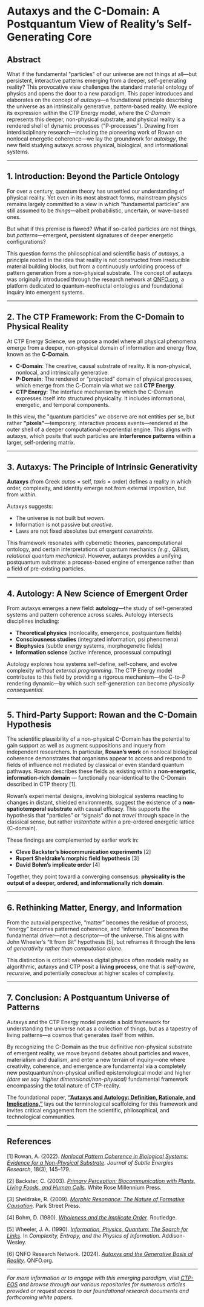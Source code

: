 # Autaxys and the C-Domain: A Postquantum View of Reality’s Self-Generating Core

## Abstract

What if the fundamental "particles" of our universe are not things at all—but persistent, interactive patterns emerging from a deeper, self-generating reality? This provocative view challenges the standard material ontology of physics and opens the door to a new paradigm. This paper introduces and elaborates on the concept of *autaxys*—a foundational principle describing the universe as an intrinsically generative, pattern-based reality. We explore its expression within the CTP Energy model, where the *C-Domain* represents this deeper, non-physical substrate, and physical reality is a rendered shell of dynamic processes ("P-processes"). Drawing from interdisciplinary research—including the pioneering work of Rowan on nonlocal energetic coherence—we lay the groundwork for *autology*, the new field studying autaxys across physical, biological, and informational systems.

---

## 1. Introduction: Beyond the Particle Ontology

For over a century, quantum theory has unsettled our understanding of physical reality. Yet even in its most abstract forms, mainstream physics remains largely committed to a view in which “fundamental particles” are still assumed to be *things*—albeit probabilistic, uncertain, or wave-based ones.

But what if this premise is flawed? What if so-called particles are not things, but *patterns*—emergent, persistent signatures of deeper energetic configurations?

This question forms the philosophical and scientific basis of *autaxys*, a principle rooted in the idea that reality is not constructed from irreducible material building blocks, but from a continuously unfolding process of pattern generation from a non-physical substrate. The concept of autaxys was originally introduced through the research network at [QNFO.org](https://qnfo.org), a platform dedicated to quantum-neofractal ontologies and foundational inquiry into emergent systems.

---

## 2. The CTP Framework: From the C-Domain to Physical Reality

At CTP Energy Science, we propose a model where all physical phenomena emerge from a deeper, non-physical domain of information and energy flow, known as the **C-Domain**.

- **C-Domain**: The creative, causal substrate of reality. It is non-physical, nonlocal, and intrinsically generative.
- **P-Domain**: The rendered or “projected” domain of physical processes, which emerge from the C-Domain via what we call **CTP Energy**.
- **CTP Energy**: The interface mechanism by which the C-Domain expresses itself into structured physicality. It includes informational, energetic, and temporal components.

In this view, the "quantum particles" we observe are not entities per se, but rather **"pixels"**—temporary, interactive process events—rendered at the outer shell of a deeper computational-experiential engine. This aligns with autaxys, which posits that such particles are **interference patterns** within a larger, self-ordering matrix.

---

## 3. Autaxys: The Principle of Intrinsic Generativity

**Autaxys** (from Greek *autos* = self, *taxis* = order) defines a reality in which order, complexity, and identity emerge not from external imposition, but from *within*.

Autaxys suggests:

- The universe is not built but *woven*.
- Information is not passive but *creative*.
- Laws are not fixed absolutes but *emergent constraints*.

This framework resonates with cybernetic theories, pancomputational ontology, and certain interpretations of quantum mechanics *(e.g., QBism, relational quantum mechanics)*. However, autaxys provides a unifying postquantum substrate: a process-based engine of emergence rather than a field of pre-existing particles.

---

## 4. Autology: A New Science of Emergent Order

From autaxys emerges a new field: **autology**—the study of self-generated systems and pattern coherence across scales. Autology intersects disciplines including:

- **Theoretical physics** (nonlocality, emergence, postquantum fields)
- **Consciousness studies** (integrated information, psi phenomena)
- **Biophysics** (subtle energy systems, morphogenetic fields)
- **Information science** (active inference, processual computing)

Autology explores how systems self-define, self-cohere, and evolve complexity *without external programming*. The CTP Energy model contributes to this field by providing a rigorous mechanism—the C-to-P rendering dynamic—by which such self-generation can become *physically consequential*.

---

## 5. Third-Party Support: Rowan and the C-Domain Hypothesis

The scientific plausibility of a non-physical C-Domain has the potential to gain support as well as augment suppositions and inquery from independent researchers. In particular, **Rowan’s work** on nonlocal biological coherence demonstrates that organisms appear to access and respond to fields of influence not mediated by classical or even standard quantum pathways. Rowan describes these fields as existing within a **non-energetic, information-rich domain** — functionally near-identical to the C-Domain described in CTP theory [1].

Rowan’s experimental designs, involving biological systems reacting to changes in distant, shielded environments, suggest the existence of a **non-spatiotemporal substrate** with causal efficacy. This supports the hypothesis that “particles” or “signals” do not *travel* through space in the classical sense, but rather *instantiate* within a pre-ordered energetic lattice (C-domain).

These findings are complemented by earlier work in:

- **Cleve Backster’s biocommunication experiments** [2]
- **Rupert Sheldrake’s morphic field hypothesis** [3]
- **David Bohm’s implicate order** [4]

Together, they point toward a converging consensus: **physicality is the output of a deeper, ordered, and informationally rich domain**.

---

## 6. Rethinking Matter, Energy, and Information

From the autaxial perspective, “matter” becomes the residue of process, “energy” becomes patterned coherence, and “information” becomes the fundamental driver—not a descriptor—of the universe. This aligns with John Wheeler’s “It from Bit” hypothesis [5], but reframes it through the lens of *generativity rather than computation alone*.

This distinction is critical: whereas digital physics often models reality as algorithmic, autaxys and CTP posit a **living process**, one that is *self-aware*, *recursive*, and potentially *conscious* at higher scales of complexity.

---

## 7. Conclusion: A Postquantum Universe of Patterns

Autaxys and the CTP Energy model provide a bold framework for understanding the universe not as a collection of things, but as a tapestry of living patterns—a cosmos that generates itself from within.

By recognizing the C-Domain as the true definitive non-physical substrate of emergent reality, we move beyond debates about particles and waves, materialism and dualism, and enter a new terrain of inquiry—one where creativity, coherence, and emergence are fundamental via a completely new postquantum/non-physical unified epistemological model and higher *(dare we say 'higher dimensional/non-physical)* fundamental framework encompassing the total nature of CTP-reality.

The foundational paper, **[“Autaxys and Autology: Definition, Rationale, and Implications,”](https://qnfo.org/projects/AUTX/AUTX_D002_Draft_v1.2)** lays out the terminological scaffolding for this framework and invites critical engagement from the scientific, philosophical, and technological communities.

---

## References



[1] Rowan, A. (2022). [*Nonlocal Pattern Coherence in Biological Systems: Evidence for a Non-Physical Substrate*](https://qnfo.org/library/rowan-coherence-paper). *Journal of Subtle Energies Research*, 18(3), 145–179.

[2] Backster, C. (2003). [*Primary Perception: Biocommunication with Plants, Living Foods, and Human Cells*](https://www.goodreads.com/book/show/1069811.Primary_Perception). White Rose Millennium Press.

[3] Sheldrake, R. (2009). [*Morphic Resonance: The Nature of Formative Causation*](https://www.sheldrake.org/books-by-rupert-sheldrake/morphic-resonance). Park Street Press.

[4] Bohm, D. (1980). [*Wholeness and the Implicate Order*](https://www.routledge.com/Wholeness-and-the-Implicate-Order/Bohm/p/book/9780415289793). Routledge.

[5] Wheeler, J. A. (1990). [*Information, Physics, Quantum: The Search for Links*](https://archive.org/details/complexityentrop00zure). In *Complexity, Entropy, and the Physics of Information*. Addison-Wesley.

[6] QNFO Research Network. (2024). [*Autaxys and the Generative Basis of Reality*](https://qnfo.org). QNFO.org.


---

*For more information or to engage with this emerging paradigm, visit [CTP-EOS](www.github.com/ctp-eos) and browse through our various repositories for numerous articles provided or request access to our foundational research documents and forthcoming white papers.*
